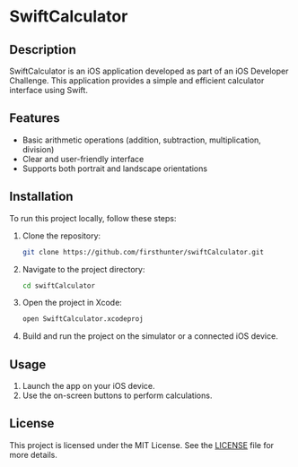 # SwiftCalculator

## Description

SwiftCalculator is an iOS application developed as part of an iOS Developer Challenge. This application provides a simple and efficient calculator interface using Swift.

## Features

- Basic arithmetic operations (addition, subtraction, multiplication, division)
- Clear and user-friendly interface
- Supports both portrait and landscape orientations

## Installation

To run this project locally, follow these steps:

1. Clone the repository:
    ```bash
    git clone https://github.com/firsthunter/swiftCalculator.git
    ```
2. Navigate to the project directory:
    ```bash
    cd swiftCalculator
    ```
3. Open the project in Xcode:
    ```bash
    open SwiftCalculator.xcodeproj
    ```
4. Build and run the project on the simulator or a connected iOS device.

## Usage

1. Launch the app on your iOS device.
2. Use the on-screen buttons to perform calculations.

## License

This project is licensed under the MIT License. See the [LICENSE](LICENSE) file for more details.
